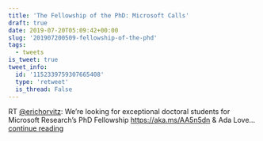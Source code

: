 ```yaml
---
title: 'The Fellowship of the PhD: Microsoft Calls'
draft: true
date: 2019-07-20T05:09:42+00:00
slug: '201907200509-fellowship-of-the-phd'
tags:
  - tweets
is_tweet: true
tweet_info:
  id: '1152339759307665408'
  type: 'retweet'
  is_thread: False
---
```




RT [@erichorvitz](https://x.com/erichorvitz): We’re looking for exceptional doctoral students for Microsoft Research’s PhD Fellowship <https://aka.ms/AA5n5dn> &amp; Ada Love… [continue reading](https://x.com/sytelus/status/1152339759307665408)
